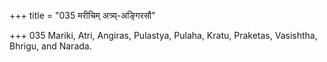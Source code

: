 +++
title = "035 मरीचिम् अत्र्य्-अङ्गिरसौ"

+++
035	Mariki, Atri, Angiras, Pulastya, Pulaha, Kratu, Praketas, Vasishtha, Bhrigu, and Narada.